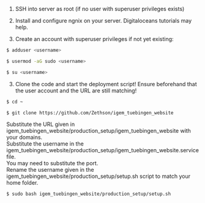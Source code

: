 1. SSH into server as root (if no user with superuser privileges exists) 

2. Install and configure ngnix on your server. Digitaloceans tutorials may help.

2. Create an account with superuser privileges if not yet existing:
```bash
$ adduser <username>

$ usermod -aG sudo <username>

$ su <username>
```

3. Clone the code and start the deployment script! Ensure beforehand that the user account and the URL are still matching!
```bash
$ cd ~

$ git clone https://github.com/Zethson/igem_tuebingen_website
```
Substitute the URL given in igem_tuebingen_website/production_setup/igem_tuebingen_website with your domains.    
Substitute the username in the igem_tuebingen_website/production_setup/igem_tuebingen_website.service file.    
You may need to substitute the port.    
Rename the username given in the igem_tuebingen_website/production_setup/setup.sh script to match your home folder.
```bash
$ sudo bash igem_tuebingen_website/production_setup/setup.sh
```